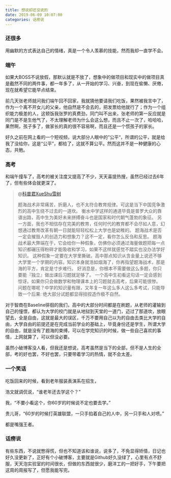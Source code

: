 ```yaml
---
title: 想说却还没说的
date: 2019-06-09 10:07:00
categories: 话痨说
---
```


### 还很多

<!-- more -->

用幽默的方式表达自己的情绪，真是一个令人羡慕的技能，然而我却一直学不会。

### 端午

如果大BOSS不说放假，那默认就是不放了，想象中的做项目和现实中的做项目真是截然不同的两件事，都一年多了，从一开始的学习、兴奋，到现在偷懒、厌倦，现在就希望它能早点结束。

前几天张老师就问我们端午回不回家，我就猜他要请我们吃饭，果然被我言中了，作为一个离不开女儿的父亲，他自然是不会去的，把发票给他就行了；作为一个组织能力极差的人，这顿饭我张罗的真费劲，同门叫不出来，张老师的第一反应就是同门是不是生他气了，不太理解老师为什么会这么想，而且不止一次了，哈哈哈，果然啊，孩子多了，做家长的真的很不容易啊，而且还是一个惯孩子的家长。

好久之前在网上看的一个短视频，说大部分人眼中的”公平“，所谓的公平，就是给我了没给你，这是“公平”，都给了，这就不算公平。然而这并不是一种健康的心态，共勉。

### 高考

和端午撞车了，高考的被关注度又提高了不少，天天喜提热搜，虽然已经过去6年了，但有些体会就更深了。

>@[科普君XueShu雪树](https://weibo.com/xuebaxueshu)
>
>题海战术非常痛苦，折磨人，也不太符合教育规律。可这是当下中国竞争激烈的高中生绕不过去的一道坎。
>衡水中学这样的通道毕竟是普罗大众的靠谱出路，高中生为美好未来拼搏奋斗也是国家和时代朝气蓬勃的象征。
>另一方面，我也不相信存在完美的教育，任何时代的教育都不会尽如人意，幻想通过教育改革有朝一日就能轻轻松松上大学也是幼稚的。
>题海战术是否一定会摧毁人的创造力和想象力？这不一定，看你怎么反刍和反思。
>题海战术最大弊端在于，它会给你一种假象，仿佛你必须通过海量做题把每一点知识都碾压得粉碎才能吸收和学习，如果不这样就感觉不踏实也没办法学好知识。
>这种假象一定要在大学里撕破。高中那点知识从含金量上说还不够大学里一个学期的内容。知识本身就浩如烟海了，你再指望题海战术，那是海的平方，肯定是寸步难行。
>好消息是，你根本不需要做这么多题，你只要能『独立』做出课后习题就足够了。
>一个高中生初看这句话一定会感到惊讶。如果你只会做数学和物理课本上的习题就去高考，后果可能很惨。
>问题在哪呢？中学的知识量有限，又年复一年这么多人这么多考试，只能导致一个后果:
>绝大部分试题都显得扭捏造作极不自然。

对于智商在Baseline徘徊的我们，高中的大部分时间都是在刷题，从老师的灌输到自己的憧憬，都认为大学的校门就是从地狱到天堂的一道门，迈过了那道坎，放眼望去，全是自由，这就是最大的误区，千万不要用自己以为的自由去类比大学的自由，大学自由的前提还是在完成当前学业的基础上，毕竟身份还是学生，所谓大学的自由，就是没有了题海的束缚，可以在学完知识的时候，做一些自己喜欢的事情，上网就算了，可以但没必要。

虽然小破博客没人看，但我还是想说，高考虽然是当下的全部，但不是人生的全部，考的好也罢，不好也罢，只要带着学习的热情，就不会太差。

### 一个笑话

吃饭回来的时候，看到老年服装表演系在招生，

浩文就调侃说，“谁老年还去学这个？”

我，“不要小看这个，你60岁的时候说不定也要去学。”

贵儿哥，“60岁的时候打英雄联盟，一只手掐着自己的人中，另一只手和人对喷。”

都是嘴强王者。

### 话痨说

有些东西，不说就憋得慌，但也不知道该和谁说，说多了，不免显得矫情，日记也好久没更新了，正好有个小破博客，主要就是Github好久没绿了，心里有点不舒服，天天泡实验室的时间很长，但做的东西就很少，磨洋工的一把好手，下午要把这周的周报写了，但愿我能写完。

